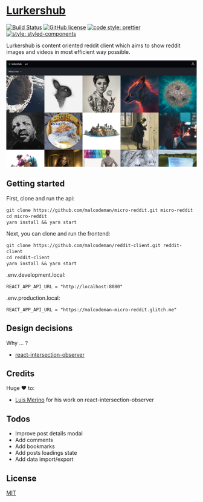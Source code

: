 # [Lurkershub](http://lurkershub.surge.sh)

[![Build Status](https://travis-ci.org/malcodeman/reddit-client.svg?branch=master)](https://travis-ci.org/malcodeman/reddit-client)
[![GitHub license](https://img.shields.io/badge/license-MIT-blue.svg)](https://github.com/malcodeman/micro-reddit/blob/master/LICENSE)
[![code style: prettier](https://img.shields.io/badge/code_style-prettier-ff69b4.svg)](https://github.com/prettier/prettier)
[![style: styled-components](https://img.shields.io/badge/style-%F0%9F%92%85%20styled--components-orange.svg?colorB=daa357&colorA=db748e)](https://github.com/styled-components/styled-components)

Lurkershub is content oriented reddit client which aims to show reddit images and videos in most efficient way possible.

![Screenshot](docs/images/screenshot.jpg)

## Getting started

First, clone and run the api:

```
git clone https://github.com/malcodeman/micro-reddit.git micro-reddit
cd micro-reddit
yarn install && yarn start
```

Next, you can clone and run the frontend:

```
git clone https://github.com/malcodeman/reddit-client.git reddit-client
cd reddit-client
yarn install && yarn start
```

.env.development.local:

```
REACT_APP_API_URL = "http://localhost:8080"
```

.env.production.local:

```
REACT_APP_API_URL = "https://malcodeman-micro-reddit.glitch.me"
```

## Design decisions

Why ... ?

- [react-intersection-observer](https://developer.mozilla.org/en-US/docs/Web/API/Intersection_Observer_API)

## Credits

Huge ❤️ to:

- [Luis Merino](https://github.com/Rendez) for his work on react-intersection-observer

## Todos

- Improve post details modal
- Add comments
- Add bookmarks
- Add posts loadings state
- Add data import/export

## License

[MIT](./LICENSE)
